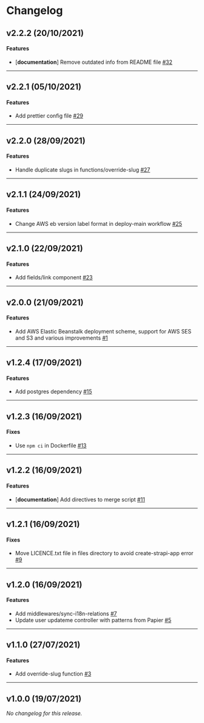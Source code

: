 # Changelog

## v2.2.2 (20/10/2021)

#### Features

- [**documentation**] Remove outdated info from README file [#32](https://github.com/principalstudio/strapi-template-basic/issues/32)

---

## v2.2.1 (05/10/2021)

#### Features

-  Add prettier config file [#29](https://github.com/principalstudio/strapi-template-basic/issues/29)

---

## v2.2.0 (28/09/2021)

#### Features

-  Handle duplicate slugs in functions/override-slug [#27](https://github.com/principalstudio/strapi-template-basic/issues/27)

---

## v2.1.1 (24/09/2021)

#### Features

-  Change AWS eb version label format in deploy-main workflow [#25](https://github.com/principalstudio/strapi-template-basic/issues/25)

---

## v2.1.0 (22/09/2021)

#### Features

-  Add fields/link component [#23](https://github.com/principalstudio/strapi-template-basic/issues/23)

---

## v2.0.0 (21/09/2021)

#### Features

-  Add AWS Elastic Beanstalk deployment scheme, support for AWS SES and S3 and various improvements [#1](https://github.com/principalstudio/strapi-template-basic/issues/1)

---

## v1.2.4 (17/09/2021)

#### Features

-  Add postgres dependency [#15](https://github.com/principalstudio/strapi-template-basic/issues/15)

---

## v1.2.3 (16/09/2021)

#### Fixes

-  Use `npm ci` in Dockerfile [#13](https://github.com/principalstudio/strapi-template-basic/issues/13)

---

## v1.2.2 (16/09/2021)

#### Features

- [**documentation**] Add directives to merge script [#11](https://github.com/principalstudio/strapi-template-basic/issues/11)

---

## v1.2.1 (16/09/2021)

#### Fixes

-  Move LICENCE.txt file in files directory to avoid create-strapi-app error [#9](https://github.com/principalstudio/strapi-template-basic/issues/9)

---

## v1.2.0 (16/09/2021)

#### Features

-  Add middlewares/sync-i18n-relations [#7](https://github.com/principalstudio/strapi-template-basic/issues/7)
-  Update user updateme controller with patterns from Papier [#5](https://github.com/principalstudio/strapi-template-basic/issues/5)

---

## v1.1.0 (27/07/2021)

#### Features

-  Add override-slug function [#3](https://github.com/principalstudio/strapi-template-basic/issues/3)

---

## v1.0.0 (19/07/2021)
*No changelog for this release.*

